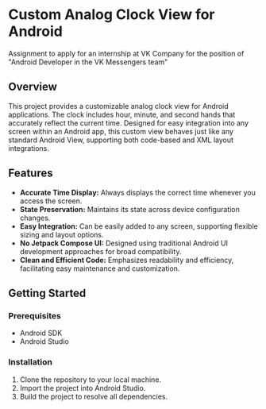 # Custom Analog Clock View for Android

Assignment to apply for an internship at VK Company for the position of "Android Developer in the VK Messengers team"

## Overview

This project provides a customizable analog clock view for Android applications. The clock includes hour, minute, and second hands that accurately reflect the current time. Designed for easy integration into any screen within an Android app, this custom view behaves just like any standard Android View, supporting both code-based and XML layout integrations.

## Features

- **Accurate Time Display:** Always displays the correct time whenever you access the screen.
- **State Preservation:** Maintains its state across device configuration changes.
- **Easy Integration:** Can be easily added to any screen, supporting flexible sizing and layout options.
- **No Jetpack Compose UI:** Designed using traditional Android UI development approaches for broad compatibility.
- **Clean and Efficient Code:** Emphasizes readability and efficiency, facilitating easy maintenance and customization.

## Getting Started

### Prerequisites

- Android SDK
- Android Studio

### Installation

1. Clone the repository to your local machine.
2. Import the project into Android Studio.
3. Build the project to resolve all dependencies.